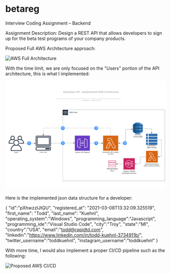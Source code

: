 # betareg

Interview Coding Assignment – Backend

Assignment Description: Design a REST API that allows developers to sign up for the beta test programs of your 
company products.

Proposed Full AWS Architecture approach:

![AWS Full Architecture](https://d2908q01vomqb2.cloudfront.net/ca3512f4dfa95a03169c5a670a4c91a19b3077b4/2019/10/11/main_architecture_diagram.png)

With the time limit, we are only focused on the "Users" portion of the API architecture, this is what I implemented:

![Implemented Architecture](https://github.com/tkuehnl/betareg/blob/main/images/implemented.png?raw=true)

Here is the implemented json data structure for a developer:

{
	"id":"pXhwzzlJtQU",
	"registered_at": "2021-03-08T13:32:09.325519",
	"first_name": "Todd",
	"last_name": "Kuehnl",
	"operating_system":"Windows",
	"programming_language":"Javascript",
	"programming_ide":"Visual Studio Code",
	"city":"Troy",
	"state":"MI",
	"country":"USA",
	"email":"todd@rapidtd.com",
	"linkedin":"https://www.linkedin.com/in/todd-kuehnl-3734911b/",
	"twitter_username":"toddkuehnl",
	"instagram_username":"toddkuehnl"
}


With more time, I would also implement a proper CI/CD pipeline such as the following:

![Proposed AWS CI/CD](https://github.com/tkuehnl/betareg/blob/main/images/cd_cd.png?raw=true)